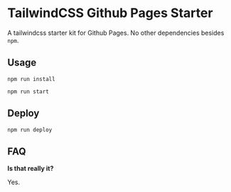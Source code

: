 # TailwindCSS Github Pages Starter

A tailwindcss starter kit for Github Pages. No other dependencies besides `npm`.

## Usage

`npm run install`

`npm run start`

## Deploy

`npm run deploy`

## FAQ

**Is that really it?**

Yes.

